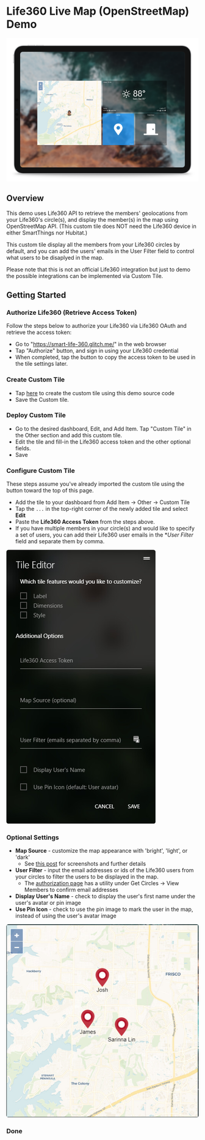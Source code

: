 # Life360 Live Map (OpenStreetMap) Demo

![overview](/Life360%20Live%20Map%20Demo/assets/live_map.png)       

## Overview
This demo uses Life360 API to retrieve the members' geolocations from your Life360's circle(s), and display the member(s) in the map using OpenStreetMap API. (This custom tile does NOT need the Life360 device in either SmartThings nor Hubitat.)

This custom tile display all the members from your Life360 circles by default, and you can add the users' emails in the User Filter field to control what users to be disaplyed in the map.

Please note that this is not an official Life360 integration but just to demo the possible integrations can be implemented via Custom Tile.

## Getting Started

### Authorize Life360 (Retrieve Access Token)
Follow the steps below to authorize your Life360 via Life360 OAuth and retrieve the access token:
* Go to "https://smart-life-360.glitch.me/" in the web browser
* Tap "Authorize" button, and sign in using your Life360 credential 
* When completed, tap the button to copy the access token to be used in the tile settings later.

### Create Custom Tile
* Tap [here](https://sharptools.io/developer/custom-tiles/import/?url=https%3A%2F%2Fraw.githubusercontent.com%2Fjamesguitar3%2FSharpTools_custom_tile_poc%2Fmain%2FLife360%2520Live%2520Map%2520Demo%2Fsource.html) to create the custom tile using this demo source code
* Save the Custom tile.

### Deploy Custom Tile
* Go to the desired dashboard, Edit, and Add Item. Tap "Custom Tile" in the Other section and add this custom tile.
* Edit the tile and fill-in the Life360 access token and the other optional fields.  
* Save


### Configure Custom Tile
These steps assume you've already imported the custom tile using the button toward the top of this page.
* Add the tile to your dashboard from Add Item -> Other -> Custom Tile
* Tap the `...` in the top-right corner of the newly added tile and select **Edit**
* Paste the **Life360 Access Token** from the steps above. 
* If you have multiple members in your circle(s) and would like to specify a set of users, you can add their Life360 user emails in the **User Filter* field and separate them by comma.

![tile settings](/Life360%20Live%20Map%20Demo/assets/tile_settings.jpeg)

### Optional Settings
* **Map Source** - customize the map appearance with 'bright', 'light', or 'dark' 
   * See [this post](https://community.sharptools.io/t/life-360-hubitat-map-tile/6596/26?u=josh) for screenshots and further details
* **User Filter** - input the email addresses or ids of the Life360 users from your circles to filter the users to be displayed in the map.
  * The [authorization page](https://smart-life-360.glitch.me/) has a utility under Get Circles -> View Members to confirm email addresses
* **Display User's Name** - check to display the user's first name under the user's avatar or pin image
* **Use Pin Icon** - check to use the pin image to mark the user in the map, instead of using the user's avatar image

![pin markers](/Life360%20Live%20Map%20Demo/assets/pin_markers.jpeg)

### Done
